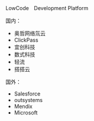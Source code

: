 LowCode　Development  Platform

国内：

- 奥哲网络氚云
- ClickPass
- 宜创科技
- 数式科技
- 轻流
- 搭搭云

国外：

- Salesforce
- outsystems
- Mendix
- Microsoft

